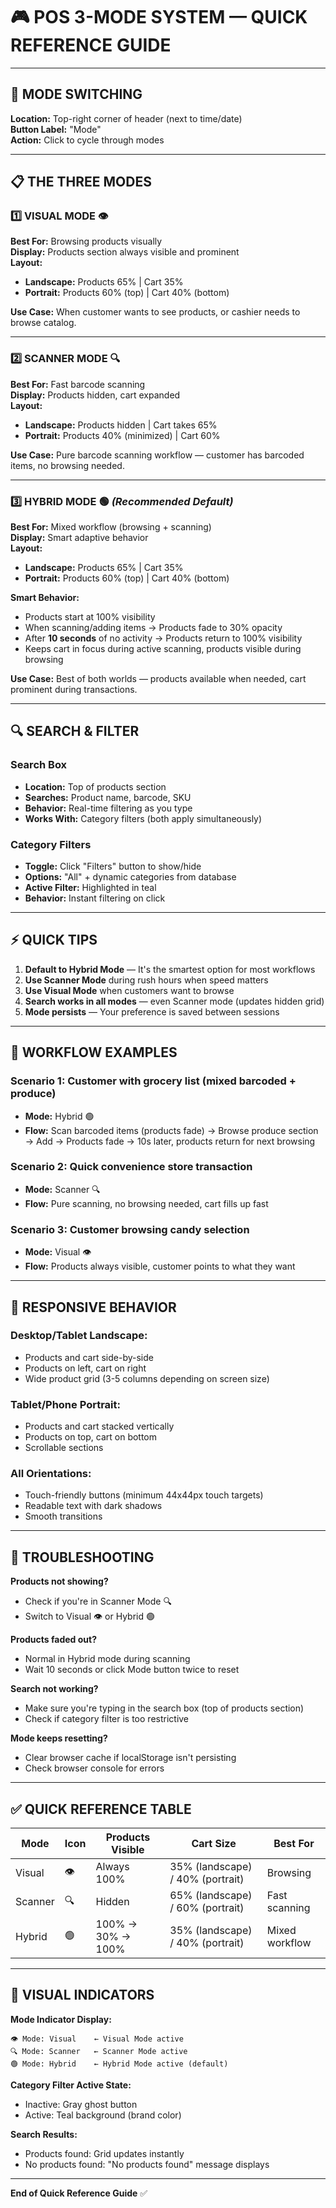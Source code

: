 # 🎮 POS 3-MODE SYSTEM — QUICK REFERENCE GUIDE

---

## 🔄 MODE SWITCHING

**Location:** Top-right corner of header (next to time/date)  
**Button Label:** "Mode"  
**Action:** Click to cycle through modes

---

## 📋 THE THREE MODES

### 1️⃣ **VISUAL MODE** 👁️
**Best For:** Browsing products visually  
**Display:** Products section always visible and prominent  
**Layout:**
- **Landscape:** Products 65% | Cart 35%
- **Portrait:** Products 60% (top) | Cart 40% (bottom)

**Use Case:** When customer wants to see products, or cashier needs to browse catalog.

---

### 2️⃣ **SCANNER MODE** 🔍
**Best For:** Fast barcode scanning  
**Display:** Products hidden, cart expanded  
**Layout:**
- **Landscape:** Products hidden | Cart takes 65%
- **Portrait:** Products 40% (minimized) | Cart 60%

**Use Case:** Pure barcode scanning workflow — customer has barcoded items, no browsing needed.

---

### 3️⃣ **HYBRID MODE** 🟢 *(Recommended Default)*
**Best For:** Mixed workflow (browsing + scanning)  
**Display:** Smart adaptive behavior  
**Layout:**
- **Landscape:** Products 65% | Cart 35%
- **Portrait:** Products 60% (top) | Cart 40% (bottom)

**Smart Behavior:**
- Products start at 100% visibility
- When scanning/adding items → Products fade to 30% opacity
- After **10 seconds** of no activity → Products return to 100% visibility
- Keeps cart in focus during active scanning, products visible during browsing

**Use Case:** Best of both worlds — products available when needed, cart prominent during transactions.

---

## 🔍 SEARCH & FILTER

### **Search Box**
- **Location:** Top of products section
- **Searches:** Product name, barcode, SKU
- **Behavior:** Real-time filtering as you type
- **Works With:** Category filters (both apply simultaneously)

### **Category Filters**
- **Toggle:** Click "Filters" button to show/hide
- **Options:** "All" + dynamic categories from database
- **Active Filter:** Highlighted in teal
- **Behavior:** Instant filtering on click

---

## ⚡ QUICK TIPS

1. **Default to Hybrid Mode** — It's the smartest option for most workflows
2. **Use Scanner Mode** during rush hours when speed matters
3. **Use Visual Mode** when customers want to browse
4. **Search works in all modes** — even Scanner mode (updates hidden grid)
5. **Mode persists** — Your preference is saved between sessions

---

## 🎯 WORKFLOW EXAMPLES

### **Scenario 1: Customer with grocery list (mixed barcoded + produce)**
- **Mode:** Hybrid 🟢
- **Flow:** Scan barcoded items (products fade) → Browse produce section → Add → Products fade → 10s later, products return for next browsing

### **Scenario 2: Quick convenience store transaction**
- **Mode:** Scanner 🔍
- **Flow:** Pure scanning, no browsing needed, cart fills up fast

### **Scenario 3: Customer browsing candy selection**
- **Mode:** Visual 👁️
- **Flow:** Products always visible, customer points to what they want

---

## 📱 RESPONSIVE BEHAVIOR

### **Desktop/Tablet Landscape:**
- Products and cart side-by-side
- Products on left, cart on right
- Wide product grid (3-5 columns depending on screen size)

### **Tablet/Phone Portrait:**
- Products and cart stacked vertically
- Products on top, cart on bottom
- Scrollable sections

### **All Orientations:**
- Touch-friendly buttons (minimum 44x44px touch targets)
- Readable text with dark shadows
- Smooth transitions

---

## 🔧 TROUBLESHOOTING

**Products not showing?**
- Check if you're in Scanner Mode 🔍
- Switch to Visual 👁️ or Hybrid 🟢

**Products faded out?**
- Normal in Hybrid mode during scanning
- Wait 10 seconds or click Mode button twice to reset

**Search not working?**
- Make sure you're typing in the search box (top of products section)
- Check if category filter is too restrictive

**Mode keeps resetting?**
- Clear browser cache if localStorage isn't persisting
- Check browser console for errors

---

## ✅ QUICK REFERENCE TABLE

| Mode | Icon | Products Visible | Cart Size | Best For |
|------|------|------------------|-----------|----------|
| Visual | 👁️ | Always 100% | 35% (landscape) / 40% (portrait) | Browsing |
| Scanner | 🔍 | Hidden | 65% (landscape) / 60% (portrait) | Fast scanning |
| Hybrid | 🟢 | 100% → 30% → 100% | 35% (landscape) / 40% (portrait) | Mixed workflow |

---

## 🎨 VISUAL INDICATORS

**Mode Indicator Display:**
```
👁️ Mode: Visual    ← Visual Mode active
🔍 Mode: Scanner   ← Scanner Mode active
🟢 Mode: Hybrid    ← Hybrid Mode active (default)
```

**Category Filter Active State:**
- Inactive: Gray ghost button
- Active: Teal background (brand color)

**Search Results:**
- Products found: Grid updates instantly
- No products found: "No products found" message displays

---

**End of Quick Reference Guide** ✅
